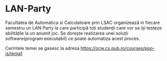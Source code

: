 # LAN-Party
Facultatea de Automatica si Calculatoare prin LSAC organizează in fiecare semestru un LAN Party la care participă toți studenții care vor sa își testeze abilitățile la un anumit joc. Se dorește realizarea unei soluții software(program executabil) ce poate automatiza acest proces.

Cerintele temei se gasesc la adresa https://ocw.cs.pub.ro/courses/poo-is/tema1
